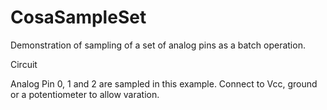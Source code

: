 CosaSampleSet
====

Demonstration of sampling of a set of analog pins as a batch operation.

Circuit

Analog Pin 0, 1 and 2 are sampled in this example. Connect to Vcc, ground or a potentiometer to allow varation. 


